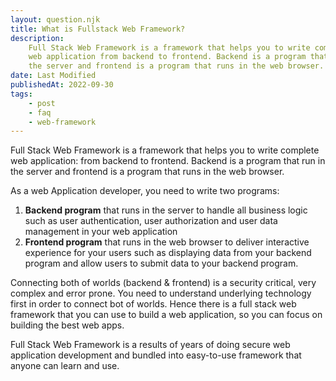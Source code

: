 ```yaml
---
layout: question.njk
title: What is Fullstack Web Framework?
description:
    Full Stack Web Framework is a framework that helps you to write complete
    web application from backend to frontend. Backend is a program that run in
    the server and frontend is a program that runs in the web browser.
date: Last Modified
publishedAt: 2022-09-30
tags:
    - post
    - faq
    - web-framework
---
```


Full Stack Web Framework is a framework that helps you to write complete web
application: from backend to frontend. Backend is a program that run in the
server and frontend is a program that runs in the web browser.

As a web Application developer, you need to write two programs:

1. **Backend program** that runs in the server to handle all business logic
   such as user authentication, user authorization and user data management in
   your web application
2. **Frontend program** that runs in the web browser to deliver interactive
   experience for your users such as displaying data from your backend program
   and allow users to submit data to your backend program.

Connecting both of worlds (backend & frontend) is a security critical, very
complex and error prone. You need to understand underlying technology first in
order to connect bot of worlds. Hence there is a full stack web framework that
you can use to build a web application, so you can focus on building the best
web apps.

Full Stack Web Framework is a results of years of doing secure web application
development and bundled into easy-to-use framework that anyone can learn and
use.
